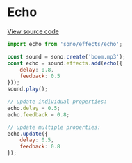 # Echo

[View source code](../../src/effects/echo.js)

```javascript
import echo from 'sono/effects/echo';

const sound = sono.create('boom.mp3');
const echo = sound.effects.add(echo({
	delay: 0.8,
	feedback: 0.5
}));
sound.play();

// update individual properties:
echo.delay = 0.5;
echo.feedback = 0.8;

// update multiple properties:
echo.update({
	delay: 0.5,
	feedback: 0.8
});
```
